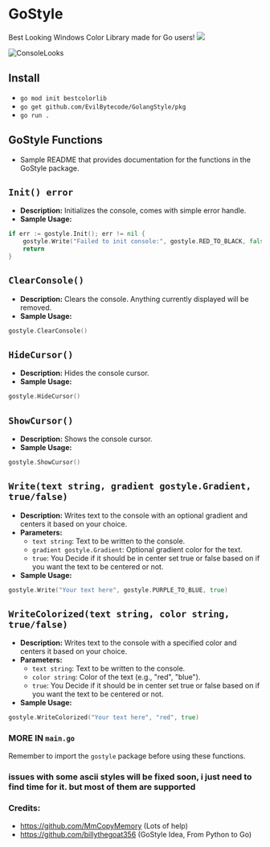 # GoStyle
Best Looking Windows Color Library made for Go users!
<a href="https://t.me/pulzetools"><img src="https://img.shields.io/badge/Join%20my%20Telegram%20group-2CA5E0?style=for-the-badge&logo=telegram&labelColor=db44ad&color=5e2775"></a>

![ConsoleLooks](https://github.com/EvilBytecode/GolangStyle/assets/151552809/d1bb0610-2c74-4049-b37e-797fb5c4d345)

## Install
- ```go mod init bestcolorlib```
- ```go get github.com/EvilBytecode/GolangStyle/pkg```
- ```go run .```

## GoStyle Functions

- Sample README that provides documentation for the functions in the GoStyle package.
## `Init() error`

- **Description:** Initializes the console, comes with simple error handle.
- **Sample Usage:** 
```go
if err := gostyle.Init(); err != nil {
    gostyle.Write("Failed to init console:", gostyle.RED_TO_BLACK, false)
    return
}
```

## `ClearConsole()`

- **Description:** Clears the console. Anything currently displayed will be removed.
- **Sample Usage:** 
```go
gostyle.ClearConsole()
```

## `HideCursor()`

- **Description:** Hides the console cursor.
- **Sample Usage:** 
```go
gostyle.HideCursor()
```

## `ShowCursor()`

- **Description:** Shows the console cursor.
- **Sample Usage:** 
```go
gostyle.ShowCursor()
```

## `Write(text string, gradient gostyle.Gradient, true/false)`

- **Description:** Writes text to the console with an optional gradient and centers it based on your choice.
- **Parameters:**
  - `text string`: Text to be written to the console.
  - `gradient gostyle.Gradient`: Optional gradient color for the text.
  - `true`: You Decide if it should be in center set true or false based on if you want the text to be centered or not.
- **Sample Usage:** 
```go
gostyle.Write("Your text here", gostyle.PURPLE_TO_BLUE, true)
```

## `WriteColorized(text string, color string, true/false)`

- **Description:** Writes text to the console with a specified color and centers it based on your choice.
- **Parameters:**
  - `text string`: Text to be written to the console.
  - `color string`: Color of the text (e.g., "red", "blue").
  - `true`: You Decide if it should be in center set true or false based on if you want the text to be centered or not.
- **Sample Usage:** 
```go
gostyle.WriteColorized("Your text here", "red", true)
```

### MORE IN ```main.go```

Remember to import the `gostyle` package before using these functions.
### issues with some ascii styles will be fixed soon, i just need to find time for it. but most of them are supported
### Credits:
- https://github.com/MmCopyMemory (Lots of help)
- https://github.com/billythegoat356 (GoStyle Idea, From Python to Go)
